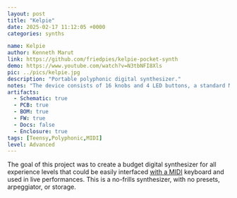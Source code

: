 ```yaml
---
layout: post
title: "Kelpie"
date: 2025-02-17 11:12:05 +0000
categories: synths

name: Kelpie
author: Kenneth Marut
link: https://github.com/friedpies/kelpie-pocket-synth
demo: https://www.youtube.com/watch?v=N3tbNFI8Xls
pic: ../pics/kelpie.jpg
description: "Portable polyphonic digital synthesizer."
notes: "The device consists of 16 knobs and 4 LED buttons, a standard MIDI input, 1/4 mono output, 1/8 stereo output, and a micro-USB input (for programming). The goal of this project was to create a budget digital synthesizer for all experience levels that could be easily interfaced with a MIDI keyboard and used in live performances. This is a no-frills synthesizer, with no presets, arpeggiator, or storage."
artifacts:
  - Schematic: true
  - PCB: true
  - BOM: true
  - FW: true
  - Docs: false
  - Enclosure: true
tags: [Teensy,Polyphonic,MIDI]
level: Advanced
---
```


The goal of this project was to create a budget digital synthesizer for all experience levels that could be easily interfaced [with a MIDI](https://snnkv.com) keyboard and used in live performances. This is a no-frills synthesizer, with no presets, arpeggiator, or storage.